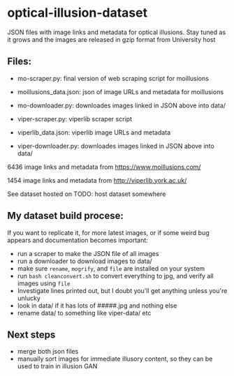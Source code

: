 # optical-illusion-dataset
JSON files with image links and metadata for optical illusions. Stay tuned as it grows and the images are released in gzip format from University host

## Files:
* mo-scraper.py:  final version of web scraping script for moillusions
* moillusions_data.json:  json of image URLs and metadata for moillusions
* mo-downloader.py: downloades images linked in JSON above into data/

* viper-scraper.py: viperlib scraper script
* viperlib_data.json: viperlib image URLs and metadata
* viper-downloader.py: downloades images linked in JSON above into data/


6436 image links and metadata from https://www.moillusions.com/

1454 image links and metadata from http://viperlib.york.ac.uk/

See dataset hosted on  TODO: host dataset somewhere

## My dataset build procese: 
If you want to replicate it, for more latest images, or if some weird bug appears and documentation becomes important:
- run a scraper to make the JSON file of all images
- run a downloader to download images to data/
- make sure `rename`, `mogrify`, and `file` are installed on your system
- run `bash cleanconvert.sh` to convert everything to jpg, and verify all images using `file`
- Investigate lines printed out, but I doubt you'll get anything unless you're unlucky
- look in data/ if it has lots of #####.jpg and nothing else
- rename data/ to something like viper-data/ etc

## Next steps
- merge both json files
- manually sort images for immediate illusory content, so they can be used to train in illusion GAN
